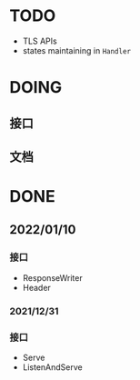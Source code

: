 # TODO
- TLS APIs
- states maintaining in `Handler`

# DOING
## 接口

## 文档

# DONE

## 2022/01/10
### 接口
- ResponseWriter
- Header

### 2021/12/31
### 接口
- Serve
- ListenAndServe
